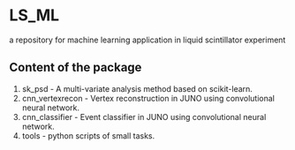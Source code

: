 # LS_ML
a repository for machine learning application in liquid scintillator experiment

## Content of the package
1. sk_psd - A multi-variate analysis method based on scikit-learn.
2. cnn_vertexrecon - Vertex reconstruction in JUNO using convolutional neural network.
3. cnn_classifier - Event classifier in JUNO using convolutional neural network.
4. tools - python scripts of small tasks.
